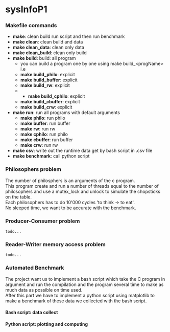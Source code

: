 # sysInfoP1

### Makefile commands
- **make**: clean build run script and then run benchmark
- **make clean**: clean build and  data
- **make clean_data**: clean only data
- **make clean_build**: clean only  build
- **make build**: build: all program
    - you can build a program one by one using make build_\<progName\> i.e
    - **make build_philo**: explicit
    - **make build_buffer**: explicit
    - **make build_rw**: explicit
    - - **make build_cphilo**: explicit
    - **make build_cbuffer**: explicit
    - **make build_crw**: explicit
- **make run**: run all programs with default arguments
    - **make philo**: run philo
    - **make buffer**: run buffer
    - **make rw**: run rw
    - **make cphilo**: run philo
    - **make cbuffer**: run buffer
    - **make crw**: run rw
- **make csv**: write out the runtime data get by bash script in .csv file
- **make benchmark**: call python script

### Philosophers problem
The number of philosphers is an arguments of the c program.\
This program create and run a number of threads equal to the 
number of philosophers and use a mutex_lock and unlock to simulate
the chopsticks on the table.\
Each philosophers has to do 10'000 cycles 'to think -> to eat'.\
No sleeped time, we want to be accurate with the benchmark.

### Producer-Consumer problem
    todo...

### Reader-Writer memory access problem
    todo...

### Automated Benchmark
The project want us to implement a bash script which take the C program
in argument and run the compilation and the program several time to make
as much data as possible on time used.\
After this part we have to implement a python script using matplotlib
to make a benchmark of these data we collected with the bash script.
#### Bash script: data collect
#### Python script: plotting and computing

